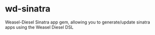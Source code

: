 wd-sinatra
==========

Weasel-Diesel Sinatra app gem, allowing you to generate/update sinatra apps using the Weasel Diesel DSL